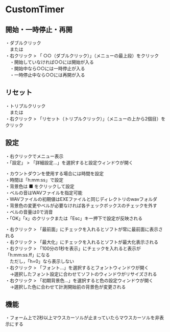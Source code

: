 # CustomTimer

## 開始・一時停止・再開
・ダブルクリック  
　または  
・右クリック > 「 ○○（ダブルクリック）」（メニューの最上段）をクリック  
　・開始していなければ○○には開始が入る  
　・開始中なら○○には一時停止が入る  
　・一時停止中なら○○には再開が入る  

## リセット
・トリプルクリック  
　または  
・右クリック > 「リセット（トリプルクリック）」（メニューの上から2個目）をクリック

## 設定
・右クリックでメニュー表示  
・「設定」 > 「詳細設定…」を選択すると設定ウィンドウが開く  

・カウントダウンを使用する場合には時間を設定  
・時間は「h:mm:ss」で設定  
・背景色は ■ をクリックして設定  
・ベルの音はWAVファイルを指定可能  
・WAVファイルの初期値はEXEファイルと同じディレクトリのwavフォルダ  
・背景色の変更やベルが必要なければ各チェックボックスのチェックを外す  
・ベルの音量は0で消音  
・「OK」「x」のクリックまたは「Esc」キー押下で設定が反映される  

・右クリック > 「最前面」にチェックを入れるとソフトが常に最前面に表示される  
・右クリック > 「最大化」にチェックを入れるとソフトが最大化表示される  
・右クリック > 「100分の1秒を表示」にチェックを入れると表示が「h:mm:ss.ff」になる  
　ただし，「h=0」なら表示しない  
・右クリック > 「フォント…」を選択するとフォントウィンドウが開く  
　→選択したフォント設定に合わせてソフトのウィンドウがリサイズされる  
・右クリック > 「初期背景色…」を選択すると色の設定ウィンドウが開く  
　→選択した色に合わせて計測開始前の背景色が変更される  

## 機能
・フォーム上で2秒以上マウスカーソルが止まっていたらマウスカーソルを非表示にする  
